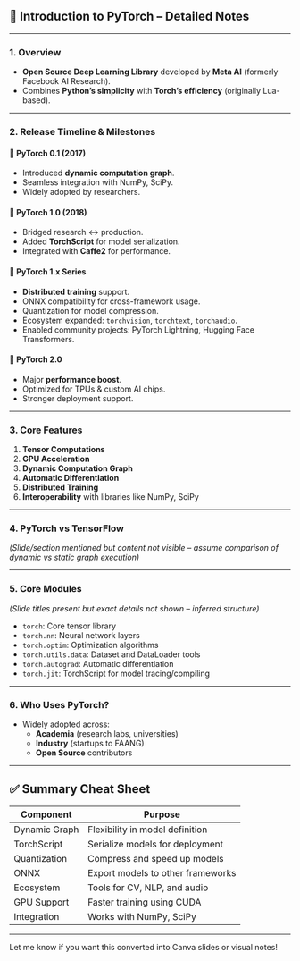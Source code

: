 ## 🧠 Introduction to PyTorch – Detailed Notes

---

### 1. Overview
- **Open Source Deep Learning Library** developed by **Meta AI** (formerly Facebook AI Research).
- Combines **Python’s simplicity** with **Torch’s efficiency** (originally Lua-based).

---

### 2. Release Timeline & Milestones

#### 🔹 PyTorch 0.1 (2017)
- Introduced **dynamic computation graph**.
- Seamless integration with NumPy, SciPy.
- Widely adopted by researchers.

#### 🔹 PyTorch 1.0 (2018)
- Bridged research ↔ production.
- Added **TorchScript** for model serialization.
- Integrated with **Caffe2** for performance.

#### 🔹 PyTorch 1.x Series
- **Distributed training** support.
- ONNX compatibility for cross-framework usage.
- Quantization for model compression.
- Ecosystem expanded: `torchvision`, `torchtext`, `torchaudio`.
- Enabled community projects: PyTorch Lightning, Hugging Face Transformers.

#### 🔹 PyTorch 2.0
- Major **performance boost**.
- Optimized for TPUs & custom AI chips.
- Stronger deployment support.

---

### 3. Core Features

1. **Tensor Computations**
2. **GPU Acceleration**
3. **Dynamic Computation Graph**
4. **Automatic Differentiation**
5. **Distributed Training**
6. **Interoperability** with libraries like NumPy, SciPy

---

### 4. PyTorch vs TensorFlow
*(Slide/section mentioned but content not visible – assume comparison of dynamic vs static graph execution)*

---

### 5. Core Modules
*(Slide titles present but exact details not shown – inferred structure)*
- `torch`: Core tensor library
- `torch.nn`: Neural network layers
- `torch.optim`: Optimization algorithms
- `torch.utils.data`: Dataset and DataLoader tools
- `torch.autograd`: Automatic differentiation
- `torch.jit`: TorchScript for model tracing/compiling

---

### 6. Who Uses PyTorch?
- Widely adopted across:
  - **Academia** (research labs, universities)
  - **Industry** (startups to FAANG)
  - **Open Source** contributors

---

## ✅ Summary Cheat Sheet

| Component         | Purpose                               |
|------------------|----------------------------------------|
| Dynamic Graph     | Flexibility in model definition        |
| TorchScript       | Serialize models for deployment       |
| Quantization      | Compress and speed up models          |
| ONNX              | Export models to other frameworks     |
| Ecosystem         | Tools for CV, NLP, and audio          |
| GPU Support       | Faster training using CUDA            |
| Integration       | Works with NumPy, SciPy               |

---

Let me know if you want this converted into Canva slides or visual notes!

